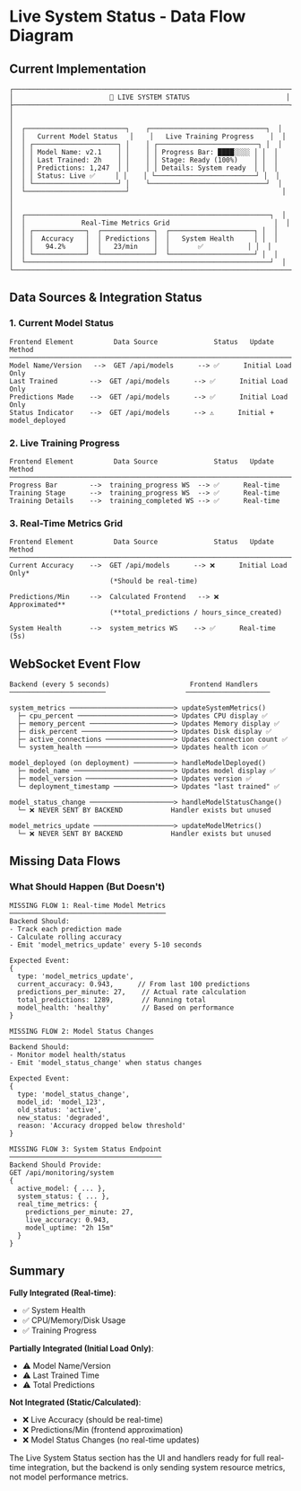 # Live System Status - Data Flow Diagram

## Current Implementation

```
┌─────────────────────────────────────────────────────────────────────┐
│                        🔧 LIVE SYSTEM STATUS                        │
├─────────────────────────────────────────────────────────────────────┤
│                                                                     │
│  ┌─────────────────────────┐    ┌─────────────────────────────┐  │
│  │   Current Model Status   │    │   Live Training Progress    │  │
│  │ ┌─────────────────────┐ │    │ ┌─────────────────────────┐ │  │
│  │ │ Model Name: v2.1    │ │    │ │ Progress Bar: ████░░░░ │ │  │
│  │ │ Last Trained: 2h    │ │    │ │ Stage: Ready (100%)    │ │  │
│  │ │ Predictions: 1,247  │ │    │ │ Details: System ready  │ │  │
│  │ │ Status: Live ✅     │ │    │ └─────────────────────────┘ │  │
│  │ └─────────────────────┘ │    └─────────────────────────────┘  │
│  └─────────────────────────┘                                      │
│                                                                     │
│  ┌─────────────────────────────────────────────────────────────┐  │
│  │              Real-Time Metrics Grid                          │  │
│  │ ┌─────────────┐  ┌─────────────┐  ┌─────────────────────┐ │  │
│  │ │  Accuracy   │  │ Predictions │  │   System Health     │ │  │
│  │ │   94.2%     │  │   23/min    │  │       ✅           │ │  │
│  │ └─────────────┘  └─────────────┘  └─────────────────────┘ │  │
│  └─────────────────────────────────────────────────────────────┘  │
└─────────────────────────────────────────────────────────────────────┘
```

## Data Sources & Integration Status

### 1. Current Model Status
```
Frontend Element          Data Source              Status   Update Method
─────────────────────────────────────────────────────────────────────────
Model Name/Version   -->  GET /api/models      --> ✅      Initial Load Only
Last Trained        -->  GET /api/models      --> ✅      Initial Load Only
Predictions Made    -->  GET /api/models      --> ✅      Initial Load Only
Status Indicator    -->  GET /api/models      --> ⚠️      Initial + model_deployed
```

### 2. Live Training Progress
```
Frontend Element          Data Source              Status   Update Method
─────────────────────────────────────────────────────────────────────────
Progress Bar        -->  training_progress WS  --> ✅      Real-time
Training Stage      -->  training_progress WS  --> ✅      Real-time
Training Details    -->  training_completed WS --> ✅      Real-time
```

### 3. Real-Time Metrics Grid
```
Frontend Element          Data Source              Status   Update Method
─────────────────────────────────────────────────────────────────────────
Current Accuracy    -->  GET /api/models      --> ❌      Initial Load Only*
                         (*Should be real-time)
                         
Predictions/Min     -->  Calculated Frontend   --> ❌      Approximated**
                         (**total_predictions / hours_since_created)
                         
System Health       -->  system_metrics WS    --> ✅      Real-time (5s)
```

## WebSocket Event Flow

```
Backend (every 5 seconds)                    Frontend Handlers
────────────────────────                    ─────────────────────
                                           
system_metrics ──────────────────────────> updateSystemMetrics()
  ├─ cpu_percent ────────────────────────> Updates CPU display ✅
  ├─ memory_percent ─────────────────────> Updates Memory display ✅
  ├─ disk_percent ───────────────────────> Updates Disk display ✅
  ├─ active_connections ─────────────────> Updates connection count ✅
  └─ system_health ──────────────────────> Updates health icon ✅
  
model_deployed (on deployment) ──────────> handleModelDeployed()
  ├─ model_name ─────────────────────────> Updates model display ✅
  ├─ model_version ──────────────────────> Updates version ✅
  └─ deployment_timestamp ───────────────> Updates "last trained" ✅

model_status_change ─────────────────────> handleModelStatusChange()
  └─ ❌ NEVER SENT BY BACKEND            Handler exists but unused

model_metrics_update ────────────────────> updateModelMetrics()
  └─ ❌ NEVER SENT BY BACKEND            Handler exists but unused
```

## Missing Data Flows

### What Should Happen (But Doesn't)

```
MISSING FLOW 1: Real-time Model Metrics
───────────────────────────────────────
Backend Should:
- Track each prediction made
- Calculate rolling accuracy
- Emit 'model_metrics_update' every 5-10 seconds

Expected Event:
{
  type: 'model_metrics_update',
  current_accuracy: 0.943,      // From last 100 predictions
  predictions_per_minute: 27,    // Actual rate calculation
  total_predictions: 1289,       // Running total
  model_health: 'healthy'        // Based on performance
}

MISSING FLOW 2: Model Status Changes
────────────────────────────────────
Backend Should:
- Monitor model health/status
- Emit 'model_status_change' when status changes

Expected Event:
{
  type: 'model_status_change',
  model_id: 'model_123',
  old_status: 'active',
  new_status: 'degraded',
  reason: 'Accuracy dropped below threshold'
}

MISSING FLOW 3: System Status Endpoint
──────────────────────────────────────
Backend Should Provide:
GET /api/monitoring/system
{
  active_model: { ... },
  system_status: { ... },
  real_time_metrics: {
    predictions_per_minute: 27,
    live_accuracy: 0.943,
    model_uptime: "2h 15m"
  }
}
```

## Summary

**Fully Integrated (Real-time)**: 
- ✅ System Health
- ✅ CPU/Memory/Disk Usage
- ✅ Training Progress

**Partially Integrated (Initial Load Only)**:
- ⚠️ Model Name/Version
- ⚠️ Last Trained Time
- ⚠️ Total Predictions

**Not Integrated (Static/Calculated)**:
- ❌ Live Accuracy (should be real-time)
- ❌ Predictions/Min (frontend approximation)
- ❌ Model Status Changes (no real-time updates)

The Live System Status section has the UI and handlers ready for full real-time integration, but the backend is only sending system resource metrics, not model performance metrics.
